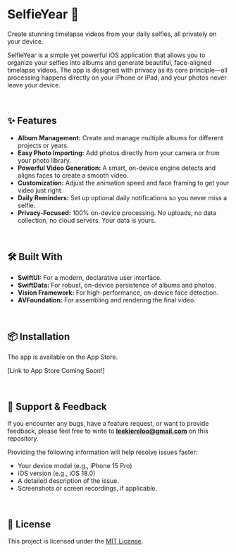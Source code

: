 # SelfieYear 🤳

Create stunning timelapse videos from your daily selfies, all privately on your device.

SelfieYear is a simple yet powerful iOS application that allows you to organize your selfies into albums and generate beautiful, face-aligned timelapse videos. The app is designed with privacy as its core principle—all processing happens directly on your iPhone or iPad, and your photos never leave your device.

<br>

## ✨ Features

- **Album Management:** Create and manage multiple albums for different projects or years.
- **Easy Photo Importing:** Add photos directly from your camera or from your photo library.
- **Powerful Video Generation:** A smart, on-device engine detects and aligns faces to create a smooth video.
- **Customization:** Adjust the animation speed and face framing to get your video just right.
- **Daily Reminders:** Set up optional daily notifications so you never miss a selfie.
- **Privacy-Focused:** 100% on-device processing. No uploads, no data collection, no cloud servers. Your data is yours.

<br>

## 🛠️ Built With

- **SwiftUI:** For a modern, declarative user interface.
- **SwiftData:** For robust, on-device persistence of albums and photos.
- **Vision Framework:** For high-performance, on-device face detection.
- **AVFoundation:** For assembling and rendering the final video.

<br>

## 📦 Installation

The app is available on the App Store.

[Link to App Store Coming Soon!]

<br>

## 💬 Support & Feedback

If you encounter any bugs, have a feature request, or want to provide feedback, please feel free to write to **leekiereloo@gmail.com** on this repository.

Providing the following information will help resolve issues faster:
- Your device model (e.g., iPhone 15 Pro)
- iOS version (e.g., iOS 18.0)
- A detailed description of the issue.
- Screenshots or screen recordings, if applicable.

<br>

## 📄 License

This project is licensed under the [MIT License](LICENSE).

